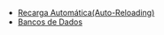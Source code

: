 * [Recarga Automática(Auto-Reloading)](./recarga-automatica.md)
* [Bancos de Dados](./bancos-de-dados.md)